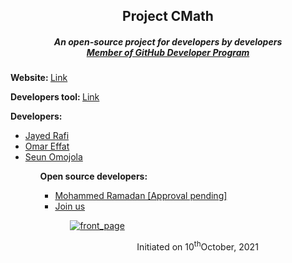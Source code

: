 <h2 align="center">Project CMath</h2>
<h5 align="center">An open-source project for developers by developers<br/><a href="https://docs.github.com/en/developers/overview/github-developer-program">Member of GitHub Developer Program</a></h5>
  <p><strong>Website: </strong><a href="https://jayedrafiprojects.github.io/cmath.c/">Link</a></p>
  <p><strong>Developers tool: </strong><a href="https://github.com/JayedRafiProjects/cmath.c/tree/main/dev-tool">Link</a></p>
  <p><strong>Developers:</strong></p>
  <p>
    <ul>
      <li><a href="https://jayedrafi.com">Jayed Rafi<a/></li>
      <li><a href="https://github.com/OmarEfat">Omar Effat</a></li>
      <li><a href="https://github.com/seun-OMJ">Seun Omojola</a></li>
    <ul>
  </p>
      <p><strong>Open source developers:</strong></p>
  <p>
    <ul>
      <li><a href="">Mohammed Ramadan [Approval pending]</a></li>
      <li><a href="https://docs.google.com/forms/d/e/1FAIpQLSd5TYYE53fGIzWr1rfADIQ0pVnfk0gw71PobHzDgWRO_oPG9A/viewform">Join us</a></li>
    <ul>
  </p>
<a href ="https://jayedrafiprojects.github.io/cmath.c/"><img src="https://github.com/JayedRafiProjects/cmath.c/blob/main/cm_icon_transparent.png" alt="front_page"></a>
  <p align="center">Initiated on 10<sup>th</sup>October, 2021</p>
